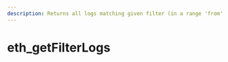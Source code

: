 ```yaml
---
description: Returns all logs matching given filter (in a range 'from' - 'to')
---
```


# eth\_getFilterLogs

